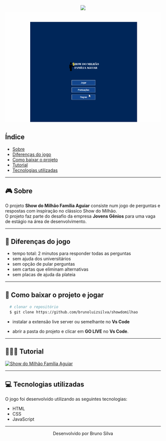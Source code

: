 <h1 align="center">
<img src="https://ik.imagekit.io/brudev/logo-show-milhao-readme_QAg-MA6hN.svg">

<img src="img/apresentacao.gif">
</h1>

## Índice
- [Sobre](#-sobre)
- [Diferenças do jogo](#-Diferenças-do-jogo)
- [Como baixar o projeto](#-Como-baixar-o-projeto-e-jogar)
- [Tutorial](#-Tutorial)
- [Tecnologias utilizadas](#-Tecnologias-utilizadas)

---

## 🎮 Sobre

O projeto **Show do Milhão Família Aguiar** consiste num jogo de perguntas e respostas com inspiração no clássico Show do Milhão.<br>
O projeto faz parte do desafio da empresa **Jovens Gênios** para uma vaga de estágio na área de desenvolvimento.

---

## 📌 Diferenças do jogo
- tempo total: 2 minutos para responder todas as perguntas
- sem ajuda dos universitários
- sem opção de pular perguntas
- sem cartas que eliminam alternativas
- sem placas de ajuda da plateia
---

## 💼 Como baixar o projeto e jogar
```bash
  # clonar o repositório
  $ git clone https://github.com/brunoluizsilva/showdomilhao
```
- instalar a extensão live server ou semelhante no **Vs Code**
  
- abrir a pasta do projeto e clicar em **GO LIVE** no **Vs Code**.
---
## 👨🏻‍🏫 Tutorial

[![Show do Milhão Família Aguiar](http://img.youtube.com/vi/sftLy_dcq-Q/0.jpg)](http://www.youtube.com/watch?v=sftLy_dcq-Q "Tutorial - Show do Milhão Família Aguiar")



---

## 💻 Tecnologias utilizadas

O jogo foi desenvolvido utilizando as seguintes tecnologias:

- HTML
- CSS
- JavaScript
---

<p align="center">Desenvolvido por Bruno Silva <p>